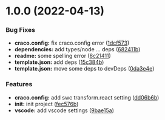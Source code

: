 # 1.0.0 (2022-04-13)


### Bug Fixes

* **craco.config:** fix craco.config error ([1dcf573](https://github.com/growingio/cra-template-boost/commit/1dcf573d2f8e58f761141bcb409d92de2d79ffeb))
* **dependencies:** add types/node ... deps ([682411b](https://github.com/growingio/cra-template-boost/commit/682411b96bef38f17bf917fe7527ba38a2abba3a))
* **readme:** some spelling error ([8c21411](https://github.com/growingio/cra-template-boost/commit/8c21411bdada4453484ce7eb7c758c79e5761910))
* **template.json:** add deps ([15c384b](https://github.com/growingio/cra-template-boost/commit/15c384bc5a94c3800f33b07d5bbaffb4fa58ed21))
* **template.json:** move some deps to devDeps ([0da3e4e](https://github.com/growingio/cra-template-boost/commit/0da3e4ea2ffe1eaae401424fc932d102e61dfd85))


### Features

* **craco.config:** add swc transform.react setting ([dd06b6b](https://github.com/growingio/cra-template-boost/commit/dd06b6bb03a79b5eeec55ef841335e9f838eb84d))
* **init:** init project ([fec576b](https://github.com/growingio/cra-template-boost/commit/fec576b0ae7e054a5ca15b0d097df6efe709ce9d))
* **vscode:** add vscode settings ([9bae15a](https://github.com/growingio/cra-template-boost/commit/9bae15a5918fe10f86b0668139797aa86d00c8fb))
